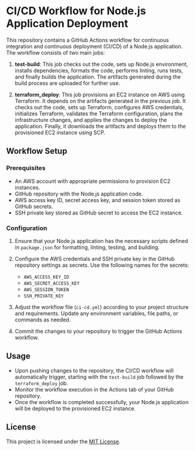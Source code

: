 # CI/CD Workflow for Node.js Application Deployment

This repository contains a GitHub Actions workflow for continuous integration and continuous deployment (CI/CD) of a Node.js application. The workflow consists of two main jobs:

1. **test-build**: This job checks out the code, sets up Node.js environment, installs dependencies, formats the code, performs linting, runs tests, and finally builds the application. The artifacts generated during the build process are uploaded for further use.

2. **terraform_deploy**: This job provisions an EC2 instance on AWS using Terraform. It depends on the artifacts generated in the previous job. It checks out the code, sets up Terraform, configures AWS credentials, initializes Terraform, validates the Terraform configuration, plans the infrastructure changes, and applies the changes to deploy the application. Finally, it downloads the artifacts and deploys them to the provisioned EC2 instance using SCP.

## Workflow Setup

### Prerequisites

- An AWS account with appropriate permissions to provision EC2 instances.
- GitHub repository with the Node.js application code.
- AWS access key ID, secret access key, and session token stored as GitHub secrets.
- SSH private key stored as GitHub secret to access the EC2 instance.

### Configuration

1. Ensure that your Node.js application has the necessary scripts defined in `package.json` for formatting, linting, testing, and building.

2. Configure the AWS credentials and SSH private key in the GitHub repository settings as secrets. Use the following names for the secrets:
   - `AWS_ACCESS_KEY_ID`
   - `AWS_SECRET_ACCESS_KEY`
   - `AWS_SESSION_TOKEN`
   - `SSH_PRIVATE_KEY`

3. Adjust the workflow file (`ci-cd.yml`) according to your project structure and requirements. Update any environment variables, file paths, or commands as needed.

4. Commit the changes to your repository to trigger the GitHub Actions workflow.

## Usage

- Upon pushing changes to the repository, the CI/CD workflow will automatically trigger, starting with the `test-build` job followed by the `terraform_deploy` job.
- Monitor the workflow execution in the Actions tab of your GitHub repository.
- Once the workflow is completed successfully, your Node.js application will be deployed to the provisioned EC2 instance.


## License

This project is licensed under the [MIT License](LICENSE).
